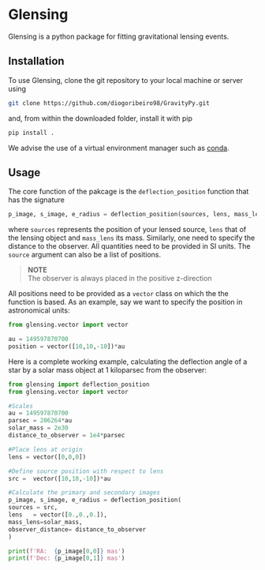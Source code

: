 # Glensing

Glensing is a python package for fitting gravitational lensing events.

## Installation

To use Glensing, clone the git repository to your local machine or server using
```bash
git clone https://github.com/diogoribeiro98/GravityPy.git
```
and, from within the downloaded folder, install it with pip
```bash
pip install .
```
We advise the use of a virtual environment manager such as [conda](https://conda.io).

## Usage

The core function of the pakcage is the `deflection_position` function that has the signature

```python
p_image, s_image, e_radius = deflection_position(sources, lens, mass_lens, observer_distance)
```

where `sources` represents the position of your lensed source, `lens` that of the lensing object and `mass_lens` its mass. Similarly, one need to specify the distance to the observer. All quantities need to be provided in SI units. The `source` argument can also be a list of positions.

> **NOTE**  
> The observer is always placed in the positive z-direction

All positions need to be provided as a `vector` class on which the the function is based. As an example, say we want to specify the position in astronomical units:

```python
from glensing.vector import vector

au = 149597870700
position = vector([10,10,-10])*au
```
Here is a complete working example, calculating the deflection angle of a star by a solar mass object at 1 kiloparsec from the observer:

```python
from glensing import deflection_position
from glensing.vector import vector

#Scales
au = 149597870700
parsec = 206264*au
solar_mass = 2e30
distance_to_observer = 1e4*parsec

#Place lens at origin
lens = vector([0,0,0])

#Define source position with respect to lens
src =  vector([10,10,-10])*au

#Calculate the primary and secondary images
p_image, s_image, e_radius = deflection_position(
sources = src,
lens   = vector([0.,0.,0.]),
mass_lens=solar_mass,
observer_distance= distance_to_observer
)

print(f'RA:  {p_image[0,0]} mas')
print(f'Dec: {p_image[0,1]} mas')
```
